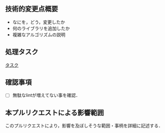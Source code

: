 ## 技術的変更点概要
* なにを，どう，変更したか
* 何のライブラリを追加したか
* 複雑なアルゴリズムの説明

## 処理タスク
[タスク](URL)

## 確認事項
* [ ] 無駄なlintが増えてない事を確認．

## 本プルリクエストによる影響範囲
このプルリクエストにより，影響を及ぼしそうな範囲・事柄を詳細に記述する．
